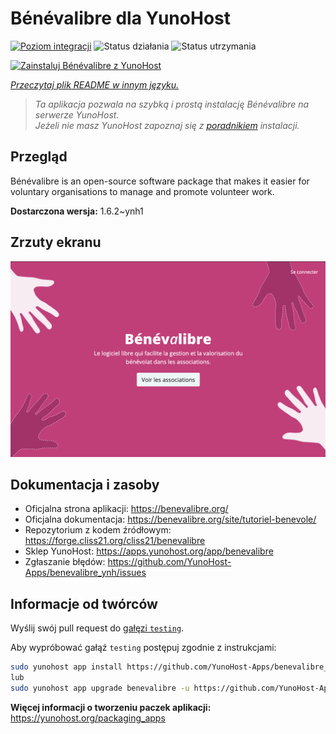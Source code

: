 <!--
To README zostało automatycznie wygenerowane przez <https://github.com/YunoHost/apps/tree/master/tools/readme_generator>
Nie powinno być ono edytowane ręcznie.
-->

# Bénévalibre dla YunoHost

[![Poziom integracji](https://apps.yunohost.org/badge/integration/benevalibre)](https://ci-apps.yunohost.org/ci/apps/benevalibre/)
![Status działania](https://apps.yunohost.org/badge/state/benevalibre)
![Status utrzymania](https://apps.yunohost.org/badge/maintained/benevalibre)

[![Zainstaluj Bénévalibre z YunoHost](https://install-app.yunohost.org/install-with-yunohost.svg)](https://install-app.yunohost.org/?app=benevalibre)

*[Przeczytaj plik README w innym języku.](./ALL_README.md)*

> *Ta aplikacja pozwala na szybką i prostą instalację Bénévalibre na serwerze YunoHost.*  
> *Jeżeli nie masz YunoHost zapoznaj się z [poradnikiem](https://yunohost.org/install) instalacji.*

## Przegląd

Bénévalibre is an open-source software package that makes it easier for voluntary organisations to manage and promote volunteer work.


**Dostarczona wersja:** 1.6.2~ynh1

## Zrzuty ekranu

![Zrzut ekranu z Bénévalibre](./doc/screenshots/screenshot.png)

## Dokumentacja i zasoby

- Oficjalna strona aplikacji: <https://benevalibre.org/>
- Oficjalna dokumentacja: <https://benevalibre.org/site/tutoriel-benevole/>
- Repozytorium z kodem źródłowym: <https://forge.cliss21.org/cliss21/benevalibre>
- Sklep YunoHost: <https://apps.yunohost.org/app/benevalibre>
- Zgłaszanie błędów: <https://github.com/YunoHost-Apps/benevalibre_ynh/issues>

## Informacje od twórców

Wyślij swój pull request do [gałęzi `testing`](https://github.com/YunoHost-Apps/benevalibre_ynh/tree/testing).

Aby wypróbować gałąź `testing` postępuj zgodnie z instrukcjami:

```bash
sudo yunohost app install https://github.com/YunoHost-Apps/benevalibre_ynh/tree/testing --debug
lub
sudo yunohost app upgrade benevalibre -u https://github.com/YunoHost-Apps/benevalibre_ynh/tree/testing --debug
```

**Więcej informacji o tworzeniu paczek aplikacji:** <https://yunohost.org/packaging_apps>

